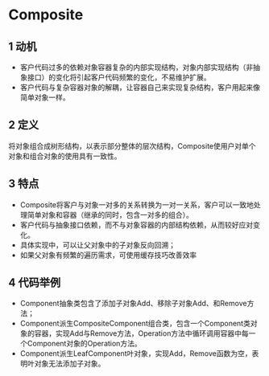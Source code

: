 # Composite
## 1 动机
- 客户代码过多的依赖对象容器复杂的内部实现结构，对象内部实现结构（非抽象接口）的变化将引起客户代码频繁的变化，不易维护扩展。
- 客户代码与复杂容器对象的解耦，让容器自己来实现复杂结构，客户用起来像简单对象一样。
## 2 定义
将对象组合成树形结构，以表示部分整体的层次结构，Composite使用户对单个对象和组合对象的使用具有一致性。
## 3 特点
- Composite将客户与对象一对多的关系转换为一对一关系，客户可以一致地处理简单对象和容器（继承的同时，包含一对多的组合）。
- 客户代码与抽象接口依赖，而不与对象容器的内部结构依赖，从而较好应对变化。
- 具体实现中，可以让父对象中的子对象反向回溯；
- 如果父对象有频繁的遍历需求，可使用缓存技巧改善效率
## 4 代码举例
- Component抽象类包含了添加子对象Add、移除子对象Add、和Remove方法；
- Component派生CompositeComponent组合类，包含一个Component类对象的容器，实现Add与Remove方法，Operation方法中循环调用容器中每一个Component对象的Operation方法。
- Component派生LeafComponent叶对象，实现Add，Remove函数为空，表明叶对象无法添加子对象。